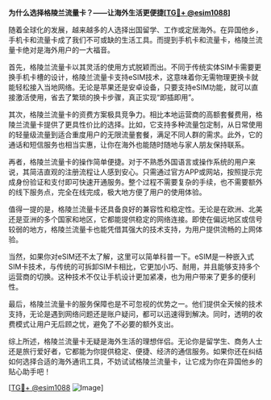 **为什么选择格陵兰流量卡？——让海外生活更便捷[[TG💪+ @esim1088](https://t.me/s/esim1088)]**

随着全球化的发展，越来越多的人选择出国留学、工作或定居海外。在异国他乡，手机卡和流量卡成了我们不可或缺的生活工具。而提到手机卡和流量卡，格陵兰流量卡绝对是海外用户的一大福音。

首先，格陵兰流量卡以其灵活的使用方式脱颖而出。不同于传统实体SIM卡需要更换手机卡槽的设计，格陵兰流量卡支持eSIM技术，这意味着你无需物理更换卡就能轻松接入当地网络。无论是苹果还是安卓设备，只要支持eSIM功能，就可以直接激活使用，省去了繁琐的换卡步骤，真正实现“即插即用”。

其次，格陵兰流量卡的资费方案极具竞争力。相比本地运营商的高额套餐费用，格陵兰流量卡提供了更具性价比的选择。比如，它支持多种流量包定制，从日常使用的轻量级流量到适合重度用户的无限流量套餐，满足不同人群的需求。此外，它的通话和短信服务也相当实惠，让你在海外也能随时随地与家人朋友保持联系。

再者，格陵兰流量卡的操作简单便捷。对于不熟悉外国语言或操作系统的用户来说，其简洁直观的注册流程让人感到安心。只需通过官方APP或网站，按照提示完成身份验证和支付即可快速开通服务。整个过程不需要复杂的手续，也不需要额外的线下服务点，完全在线完成，极大地方便了用户的使用体验。

值得一提的是，格陵兰流量卡还具备良好的兼容性和稳定性。无论是在欧洲、北美还是亚洲的多个国家和地区，它都能提供稳定的网络连接。即使在偏远地区或信号较弱的地方，格陵兰流量卡也能凭借其强大的技术支持，为用户提供流畅的上网体验。

当然，如果你对eSIM还不太了解，这里可以简单科普一下。eSIM是一种嵌入式SIM卡技术，与传统的可拆卸SIM卡相比，它更加小巧、耐用，并且能够支持多个运营商的切换。这种技术不仅让手机设计更加紧凑，也为用户带来了更多的便利性。

最后，格陵兰流量卡的服务保障也是不可忽视的优势之一。他们提供全天候的技术支持，无论是遇到网络问题还是账户疑问，都可以迅速得到解决。同时，透明的收费模式让用户无后顾之忧，避免了不必要的额外支出。

综上所述，格陵兰流量卡无疑是海外生活的理想伴侣。无论你是留学生、商务人士还是旅行爱好者，它都能为你提供稳定、便捷、经济的通信服务。如果你还在纠结如何选择合适的海外通讯工具，不妨试试格陵兰流量卡，让它成为你在异国他乡的贴心助手吧！

[[TG💪+ @esim1088](https://t.me/s/esim1088) ![Image](https://i.postimg.cc/4NQfJmqS/Snipaste-2025-05-13-00-14-12.png)]
